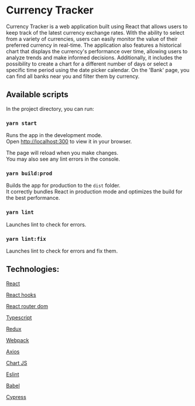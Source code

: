 # Currency Tracker

Currency Tracker is a web application built using React that allows users to keep track of the latest currency exchange rates. With the ability to select from a variety of currencies, users can easily monitor the value of their preferred currency in real-time. The application also features a historical chart that displays the currency's performance over time, allowing users to analyze trends and make informed decisions. Additionally, it includes the possibility to create a chart for a different number of days or select a specific time period using the date picker calendar. On the 'Bank' page, you can find all banks near you and filter them by currency.

## Available scripts

In the project directory, you can run:

### `yarn start`

Runs the app in the development mode.\
Open [http://localhost:300](http://localhost:3000) to view it in your browser.

The page will reload when you make changes.\
You may also see any lint errors in the console.

### `yarn build:prod`

Builds the app for production to the `dist` folder.\
It correctly bundles React in production mode and optimizes the build for the best performance.

### `yarn lint`

Launches lint to check for errors.

### `yarn lint:fix`

Launches lint to check for errors and fix them.

## Technologies:

[React](https://react.dev/)

[React hooks](https://react.dev/reference/react)

[React router dom](https://reactrouter.com/en/main)

[Typescript](https://www.typescriptlang.org/)

[Redux](https://redux-toolkit.js.org/)

[Webpack](https://webpack.js.org/)

[Axios](https://github.com/axios/axios)

[Chart JS](https://www.chartjs.org/)

[Eslint](https://eslint.org/)

[Babel](https://babeljs.io/)

[Cypress](https://docs.cypress.io/guides/overview/why-cypress)


